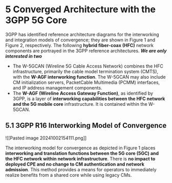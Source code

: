 # 5 Converged Architecture with the 3GPP 5G Core


3GPP has identified reference architecture diagrams for the interworking and integration models of convergence; they are shown in Figure 1 and Figure 2, respectively. The following **hybrid fiber-coax (HFC)** network components are portrayed in the 3GPP reference architectures. ***We are only interested in two***
- The W-5GCAN (Wireline 5G Cable Access Network) combines the HFC infrastructure, primarily the cable model termination system (CMTS), with the **W-AGF interworking function**. The W-5GCAN may also include CM initialization servers, PacketCable Multimedia (PCMM) interfaces, and IP address management components.
- The **W-AGF (Wireline Access Gateway Function)**, as identified by 3GPP, is a layer of **interworking capabilities between the HFC network and the 5G mobile core** infrastructure. It is contained within the W-5GCAN.

## 5.1 3GPP R16 Interworking Model of Convergence

![[Pasted image 20241002154111.png]]

The interworking model for convergence as depicted in Figure 1 places **interworking and translation functions between the 5G core (5GC) and the HFC network within network infrastructure**. There is **no impact to deployed CPE and no change to CM authentication and network admission**. This method provides a means for operators to immediately realize benefits from a shared core while using legacy CMs.